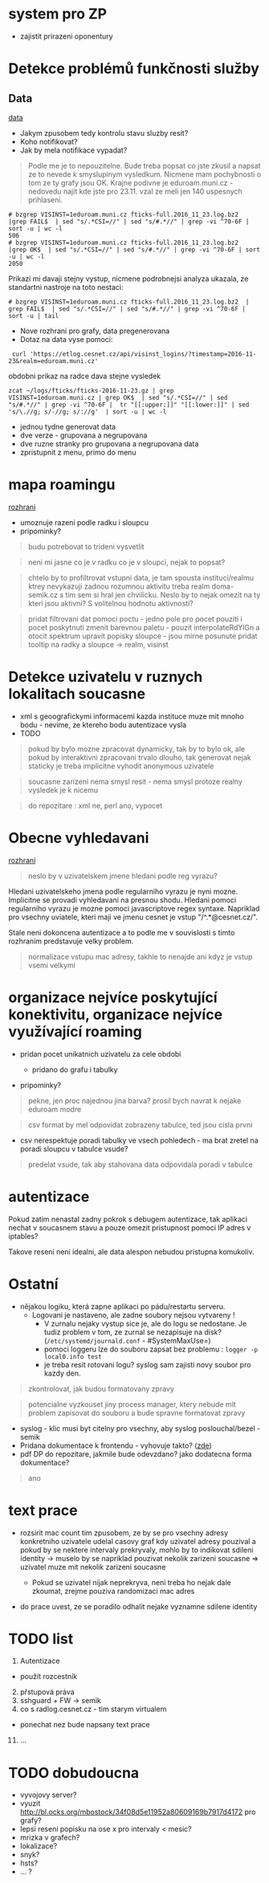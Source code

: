 # system pro ZP

- zajistit prirazeni oponentury

# Detekce problémů funkčnosti služby

## Data

[data](https://etlog.cesnet.cz/#/detection_data)

- Jakym zpusobem tedy kontrolu stavu sluzby resit?
- Koho notifikovat?
- Jak by mela notifikace vypadat?

> Podle me je to nepouzitelne. Bude treba popsat co jste zkusil a napsat ze to nevede k smysluplnym vysledkum. Nicmene mam pochybnosti o tom ze ty grafy jsou OK. Krajne podivne je eduroam.muni.cz - nedovedu najit kde jste pro 23.11. vzal ze meli jen 140 uspesnych prihlaseni.

```
# bzgrep VISINST=1eduroam.muni.cz fticks-full.2016_11_23.log.bz2  |grep FAIL$  | sed "s/.*CSI=//" | sed "s/#.*//" | grep -vi ^70-6F | sort -u | wc -l
506
# bzgrep VISINST=1eduroam.muni.cz fticks-full.2016_11_23.log.bz2  |grep OK$  | sed "s/.*CSI=//" | sed "s/#.*//" | grep -vi ^70-6F | sort -u | wc -l
2050
```

Prikazi mi davaji stejny vystup, nicmene podrobnejsi analyza ukazala, ze standartni nastroje na toto nestaci:
```
# bzgrep VISINST=1eduroam.muni.cz fticks-full.2016_11_23.log.bz2  | grep FAIL$  | sed "s/.*CSI=//" | sed "s/#.*//" | grep -vi ^70-6F | sort -u | tail
```

- Nove rozhrani pro grafy, data pregenerovana
- Dotaz na data vyse pomoci:
```
 curl 'https://etlog.cesnet.cz/api/visinst_logins/?timestamp=2016-11-23&realm=eduroam.muni.cz'
```

obdobni prikaz na radce dava stejne vysledek
```
zcat ~/logs/fticks/fticks-2016-11-23.gz | grep VISINST=1eduroam.muni.cz | grep OK$  | sed "s/.*CSI=//" | sed "s/#.*//" | grep -vi ^70-6F |  tr "[[:upper:]]" "[[:lower:]]" | sed 's/\.//g; s/-//g; s/://g'  | sort -u | wc -l

```

- jednou tydne generovat data
- dve verze - grupovana a negrupovana
- dve ruzne stranky pro grupovana a negrupovana data
- zpristupnit z menu, primo do menu



# mapa roamingu

[rozhrani](https://etlog.cesnet.cz/#/heat_map)

- umoznuje razeni podle radku i sloupcu
- pripominky?

> budu potrebovat to trideni vysvetlit

> neni mi jasne co je v radku co je v sloupci, nejak to popsat?

> chtelo by to profiltrovat vstupni data, je tam spousta instituci/realmu ktrey nevykazuji zadnou rozumnou aktivitu treba realm doma-semik.cz s tim sem si hral jen chvilicku. Neslo by to nejak omezit na ty kteri jsou aktivni? S volitelnou hodnotu aktivnosti?

> pridat filtrovani dat pomoci poctu - jedno pole pro pocet pouziti i pocet poskytnuti
> zmenit barevnou paletu - pouzit interpolateRdYlGn a otocit spektrum
> upravit popisky sloupce - jsou mirne posunute
> pridat tooltip na radky a sloupce -> realm, visinst

# Detekce uzivatelu v ruznych lokalitach soucasne

- xml s geoografickymi informacemi
kazda instituce muze mit mnoho bodu - nevime, ze ktereho bodu autentizace vysla
- TODO

> pokud by bylo mozne zpracovat dynamicky, tak by to bylo ok, ale pokud
by interaktivni zpracovani trvalo dlouho, tak generovat nejak staticky
> je treba implicitne vyhodit anonymous uzivatele

> soucasne zarizeni nema smysl resit - nema smysl protoze realny vysledek je k nicemu

> do repozitare : xml ne, perl ano, vypocet


# Obecne vyhledavani

[rozhrani](https://etlog.cesnet.cz/#/search)

> neslo by v uzivatelskem jmene hledani podle reg vyrazu?

Hledani uzivatelskeho jmena podle regularniho vyrazu je nyni mozne.
Implicitne se provadi vyhledavani na presnou shodu.
Hledani pomoci regularniho vyrazu je mozne pomoci javascriptove regex syntaxe.
Napriklad pro vsechny uviatele, kteri maji ve jmenu cesnet je vstup  "/^.*@cesnet.cz/".

Stale neni dokoncena autentizace a to podle me v souvislosti s timto rozhranim predstavuje velky problem.

> normalizace vstupu mac adresy, takhle to nenajde ani kdyz je vstup vsemi velkymi

# organizace nejvíce poskytující konektivitu, organizace nejvíce využívající roaming

- pridan pocet unikatnich uzivatelu za cele obdobi
  - pridano do grafu i tabulky

- pripominky?

> pekne, jen proc najednou jina barva? prosil bych navrat k nejake eduroam modre

> csv format by mel odpovidat zobrazeny tabulce, ted jsou cisla prvni

- csv nerespektuje poradi tabulky ve vsech pohledech - ma brat zretel na poradi sloupcu v tabulce vsude?

> predelat vsude, tak aby stahovana data odpovidala poradi v tabulce

# autentizace

Pokud zatim nenastal zadny pokrok s debugem autentizace, tak aplikaci nechat v soucasnem stavu a
pouze omezit pristupnost pomoci IP adres v iptables?

Takove reseni neni idealni, ale data alespon nebudou pristupna komukoliv.


# Ostatní

- nějakou logiku, která zapne aplikaci po pádu/restartu serveru.
  - Logovani je nastaveno, ale zadne soubory nejsou vytvareny !
    - V zurnalu nejaky vystup sice je, ale do logu se nedostane. Je tudiz problem v tom, ze zurnal se nezapisuje na disk? (`/etc/systemd/journald.conf` - #SystemMaxUse=)
    - pomoci loggeru lze do souboru zapsat bez problemu : `logger -p local0.info test`
    - je treba resit rotovani logu? syslog sam zajisti novy soubor pro kazdy den.
> zkontrolovat, jak budou formatovany zpravy

> potencialne vyzkouset jiny process manager, ktery nebude mit problem zapisovat do souboru a bude spravne formatovat zpravy

- syslog - klic musi byt citelny pro vsechny, aby syslog poslouchal/bezel - semik
- Pridana dokumentace k frontendu - vyhovuje takto? ([zde](https://github.com/CESNET/etlog#frontend))
- pdf DP do repozitare, jakmile bude odevzdano? jako dodatecna forma dokumentace?
> ano

# text prace


- rozsirit mac count tim zpusobem, ze by se pro vsechny adresy konkretniho uzivatele udelal casovy graf
  kdy uzivatel adresy pouzival a pokud by se nektere intervaly prekryvaly, 
  mohlo by to indikovat sdileni identity -> muselo by se napriklad pouzivat nekolik zarizeni soucasne => uzivatel muze mit nekolik zarizeni soucasne
  - Pokud se uzivatel nijak neprekryva, neni treba ho nejak dale zkoumat, zrejme pouziva randomizaci mac adres

- do prace uvest, ze se poradilo odhalit nejake vyznamne sdilene identity


# TODO list
1. Autentizace
  - použít rozcestník
2. přstupová práva
3. sshguard + FW -> semik
8. co s radlog.cesnet.cz - tim starym virtualem
  - ponechat nez bude napsany text prace
11. ...

# TODO dobudoucna
- vyvojovy server?
- vyuzit http://bl.ocks.org/mbostock/34f08d5e11952a80609169b7917d4172 pro grafy?
- lepsi reseni popisku na ose x pro intervaly < mesic?
- mrizka v grafech?
- lokalizace?
- snyk?
- hsts?
- ... ?



